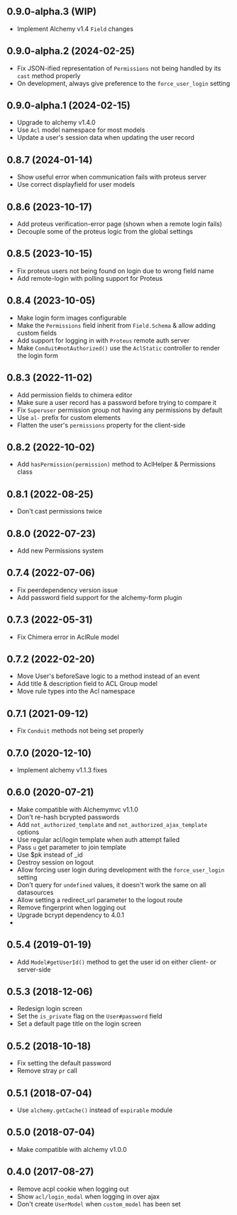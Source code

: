 ## 0.9.0-alpha.3 (WIP)

* Implement Alchemy v1.4 `Field` changes

## 0.9.0-alpha.2 (2024-02-25)

* Fix JSON-ified representation of `Permissions` not being handled by its `cast` method properly
* On development, always give preference to the `force_user_login` setting

## 0.9.0-alpha.1 (2024-02-15)

* Upgrade to alchemy v1.4.0
* Use `Acl` model namespace for most models
* Update a user's session data when updating the user record

## 0.8.7 (2024-01-14)

* Show useful error when communication fails with proteus server
* Use correct displayfield for user models

## 0.8.6 (2023-10-17)

* Add proteus verification-error page (shown when a remote login fails)
* Decouple some of the proteus logic from the global settings

## 0.8.5 (2023-10-15)

* Fix proteus users not being found on login due to wrong field name
* Add remote-login with polling support for Proteus

## 0.8.4 (2023-10-05)

* Make login form images configurable
* Make the `Permissions` field inherit from `Field.Schema` & allow adding custom fields
* Add support for logging in with `Proteus` remote auth server
* Make `Conduit#notAuthorized()` use the `AclStatic` controller to render the login form

## 0.8.3 (2022-11-02)

* Add permission fields to chimera editor
* Make sure a user record has a password before trying to compare it
* Fix `Superuser` permission group not having any permissions by default
* Use `al-` prefix for custom elements
* Flatten the user's `permissions` property for the client-side

## 0.8.2 (2022-10-02)

* Add `hasPermission(permission)` method to AclHelper & Permissions class

## 0.8.1 (2022-08-25)

* Don't cast permissions twice

## 0.8.0 (2022-07-23)

* Add new Permissions system

## 0.7.4 (2022-07-06)

* Fix peerdependency version issue
* Add password field support for the alchemy-form plugin

## 0.7.3 (2022-05-31)

* Fix Chimera error in AclRule model

## 0.7.2 (2022-02-20)

* Move User's beforeSave logic to a method instead of an event
* Add title & description field to ACL Group model
* Move rule types into the Acl namespace

## 0.7.1 (2021-09-12)

* Fix `Conduit` methods not being set properly

## 0.7.0 (2020-12-10)

* Implement alchemy v1.1.3 fixes

## 0.6.0 (2020-07-21)

* Make compatible with Alchemymvc v1.1.0
* Don't re-hash bcrypted passwords
* Add `not_authorized_template` and `not_authorized_ajax_template` options
* Use regular acl/login template when auth attempt failed
* Pass `u` get parameter to join template
* Use $pk instead of _id
* Destroy session on logout
* Allow forcing user login during development with the `force_user_login` setting
* Don't query for `undefined` values, it doesn't work the same on all datasources
* Allow setting a redirect_url parameter to the logout route
* Remove fingerprint when logging out
* Upgrade bcrypt dependency to 4.0.1
* 

## 0.5.4 (2019-01-19)

* Add `Model#getUserId()` method to get the user id on either client- or server-side

## 0.5.3 (2018-12-06)

* Redesign login screen
* Set the `is_private` flag on the `User#password` field
* Set a default page title on the login screen

## 0.5.2 (2018-10-18)

* Fix setting the default password
* Remove stray `pr` call

## 0.5.1 (2018-07-04)

* Use `alchemy.getCache()` instead of `expirable` module

## 0.5.0 (2018-07-04)

* Make compatible with alchemy v1.0.0

## 0.4.0 (2017-08-27)

* Remove acpl cookie when logging out
* Show `acl/login_modal` when logging in over ajax
* Don't create `UserModel` when `custom_model` has been set